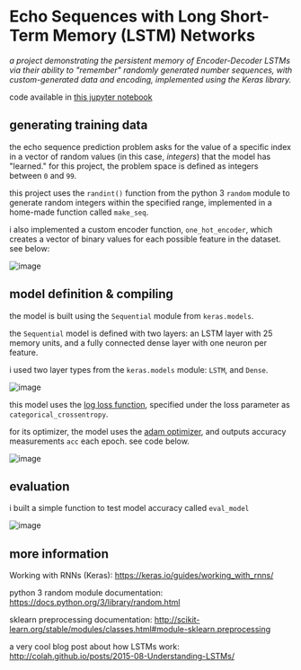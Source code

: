 # Echo Sequences with Long Short-Term Memory (LSTM) Networks

*a project demonstrating the persistent memory of Encoder-Decoder LSTMs via their ability to "remember" randomly generated number sequences, with custom-generated data and encoding, implemented using the Keras library.*

code available in [this jupyter notebook](https://github.com/disesdi/echo_sequence_lstm/blob/9f9410e9b315259277e9c3ba685a580fd374d1e7/echo_sequences_with_lstm.ipynb)

## generating training data

the echo sequence prediction problem asks for the value of a specific index in a vector of random values (in this case, *integers*) that the model has "learned." for this project, the problem space is defined as integers between `0` and `99`.

this project uses the `randint()` function from the python 3 `random` module to generate random integers within the specified range, implemented in a home-made function called `make_seq`.

i also implemented a custom encoder function, `one_hot_encoder`, which creates a vector of binary values for each possible feature in the dataset. see below:

![image](https://user-images.githubusercontent.com/110150470/211440503-dba9035c-9d45-43c2-87ea-b06c0c97306e.png)


## model definition & compiling

the model is built using the `Sequential` module from `keras.models`.

the `Sequential` model is defined with two layers: an LSTM layer with 25 memory units, and a fully connected dense layer with one neuron per feature.

i used two layer types from the `keras.models` module:  `LSTM`, and `Dense`.

![image](https://user-images.githubusercontent.com/110150470/211439008-497ebcab-a542-427f-8ae2-6aafc6be41ce.png)

this model uses the [log loss function](https://keras.io/api/losses/), specified under the loss parameter as `categorical_crossentropy`.

for its optimizer, the model uses the [adam optimizer](https://keras.io/api/optimizers/adam/), and outputs accuracy measurements `acc` each epoch. see code below.

![image](https://user-images.githubusercontent.com/110150470/211439105-4670dced-06e4-4547-a754-3bb8c16c4f5e.png)

## evaluation

i built a simple function to test model accuracy called `eval_model` 

![image](https://user-images.githubusercontent.com/110150470/211439350-ae032780-ebb7-4498-a932-8d087649dedb.png)


## more information

Working with RNNs (Keras):
https://keras.io/guides/working_with_rnns/

python 3 random module documentation:
https://docs.python.org/3/library/random.html

sklearn preprocessing documentation:
http://scikit-learn.org/stable/modules/classes.html#module-sklearn.preprocessing

a very cool blog post about how LSTMs work:
http://colah.github.io/posts/2015-08-Understanding-LSTMs/
